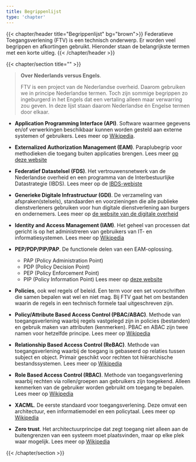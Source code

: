 ```yaml
---
title: Begrippenlijst
type: 'chapter'
---
```

{{< chapter/header title="Begrippenlijst" bg="brown">}}
Federatieve Toegangsverlening (FTV) is een technisch onderwerp. Er worden veel begrippen en afkortingen gebruikt. Hieronder staan de belangrijkste termen met een korte uitleg.
{{< /chapter/header >}}

{{< chapter/section title="" >}}

> **Over Nederlands versus Engels**. 
> 
> FTV is een project van de Nederlandse overheid. Daarom gebruiken we in principe Nederlandse termen. Toch zijn sommige begrippen zo ingeburgerd in het Engels dat een vertaling alleen maar verwarring zou geven. In deze lijst staan daarom Nederlandse én Engelse termen door elkaar.

- **Application Programming Interface (API)**. Software waarmee gegevens en/of verwerkingen beschikbaar kunnen worden gesteld aan externe systemen of gebruikers. Lees meer op [Wikipedia](https://nl.wikipedia.org/wiki/Application_programming_interface).
  
- **Externalized Authorization Management (EAM)**. Paraplubegrip voor methodieken die toegang buiten applicaties brengen. Lees meer [op deze website](/ftv/methodiek)
  
- **Federatief Datastelsel (FDS)**. Het vertrouwensnetwerk van de Nederlandse overheid en een programma van de Interbestuurlijke Datastrategie (IBDS). Lees meer op de [IBDS-webiste](https://realisatieibds.nl/page/view/564cc96c-115e-4e81-b5e6-01c99b1814ec/de-ontwikkeling-van-het-federatief-datastelsel)
  
- **Generieke Digitale Infrastructuur (GDI)**. De verzameling van afspraken(stelsels), standaarden en voorzieningen die alle publieke dienstverleners gebruiken voor hun digitale dienstverlening aan burgers en ondernemers. Lees meer op [de website van de digitale overheid](https://www.digitaleoverheid.nl/mido/generieke-digitale-infrastructuur-gdi/)
  
- **Identity and Access Management (IAM)**. Het geheel van processen dat gericht is op het administreren van gebruikers van IT- en informatiesystemen. Lees meer op [Wikipedia](https://en.wikipedia.org/wiki/Identity_and_access_management)
  
- **PEP/PDP/PIP/PAP**. De functionele delen van een EAM-oplossing. 
   - PAP (Policy Administration Point)
   - PDP (Policy Decision Point)
   - PEP (Policy Enforcement Point)
   - PIP (Policy Information Point)
  Lees meer op [deze website](/ftv/methodiek)

- **Policies**, ook wel regels of beleid. Een term voor een set voorschriften die samen bepalen wat wel en niet mag. Bij FTV gaat het om bestanden waarin de regels in een technisch formele taal uitgeschreven zijn.
  
- **Policy/Attribute Based Access Control (PBAC/ABAC)**. Methode van toegangsverlening waarbij regels vastgelegd zijn in policies (bestanden) en gebruik maken van attributen (kenmerken). PBAC en ABAC zijn twee namen voor hetzelfde principe. Lees meer op [Wikipedia](https://en.wikipedia.org/wiki/Attribute-based_access_control)
  
- **Relationship Based Access Control (ReBAC)**. Methode van toegangsverlening waarbij de toegang is gebaseerd op relaties tussen subject en object. Primair geschikt voor rechten tot hiërarchische bestandssystemen. Lees meer op [Wikipedia](https://en.wikipedia.org/wiki/Relationship-based_access_control)
  
- **Role Based Access Control (RBAC)**. Methode van toegangsverlening waarbij rechten via rollen/groepen aan gebruikers zijn toegekend. Alleen kenmerken van de gebruiker worden gebruikt om toegang te bepalen. Lees meer op [Wikipedia](https://nl.wikipedia.org/wiki/Role-based_access_control)
  
- **XACML**. De eerste standaard voor toegangsverlening. Deze omvat een architectuur, een informatiemodel en een policytaal. Lees meer op [Wikipedia](https://en.wikipedia.org/wiki/XACML)
  
- **Zero trust**. Het architectuurprincipe dat zegt toegang niet alleen aan de buitengrenzen van een systeem moet plaatsvinden, maar op elke plek waar mogelijk. Lees meer op [Wikipedia](https://en.wikipedia.org/wiki/Zero_trust_architecture)

{{< /chapter/section >}}
